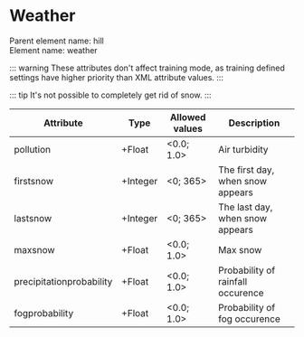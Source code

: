 # Weather

Parent element name: hill\
Element name: weather

::: warning
These attributes don't affect training mode, as training defined settings have higher priority than XML attribute values.
:::

::: tip
It's not possible to completely get rid of snow.
:::

| Attribute                | Type     | Allowed values | Description                       |
| ------------------------ | -------- | -------------- | --------------------------------- |
| pollution                | +Float   | <0.0; 1.0>     | Air turbidity                     |
| firstsnow                | +Integer | <0; 365>       | The first day, when snow appears  |
| lastsnow                 | +Integer | <0; 365>       | The last day, when snow appears   |
| maxsnow                  | +Float   | <0.0; 1.0>     | Max snow                          |
| precipitationprobability | +Float   | <0.0; 1.0>     | Probability of rainfall occurence |
| fogprobability           | +Float   | <0.0; 1.0>     | Probability of fog occurence      |
